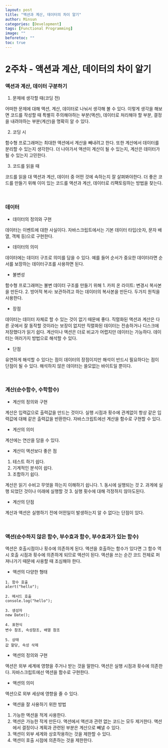 ```yaml
---
layout: post
title: "액션과 계산, 데이터의 차이 알기"
author: Minsun
categories: [Development]
tags: [Functional Programming]
image: ""
beforetoc: ""
toc: true
---
```


# 2주차 - 액션과 계산, 데이터의 차이 알기

### 액션과 계산, 데이터 구분하기

1. 문제에 생각할 때(코딩 전)

어떠한 문제에 대해 액션, 계산, 데이터로 나눠서 생각해 볼 수 있다. 이렇게 생각을 해보면 코드를 작성할 때 특별히 주의해야하는 부분(액션), 데이터로 처리해야 할 부분, 결정을 내려야하는 부분(계산)을 명확히 알 수 있다.

2. 코딩 시

함수형 프로그래머는 최대한 액션에서 계산을 빼내려고 한다. 또한 계산에서 데이터를 분리할 수 있는지 생각한다. 더 나아가서 액션이 계산이 될 수 있는지, 계산은 데이터가 될 수 있는지 고민한다.

3. 코드를 읽을 때

코드를 읽을 대 액션과 계산, 데이터 중 어떤 것에 속하는지 잘 살펴봐야한다. 더 좋은 코드를 만들기 위해 이미 있는 코드를 액션과 계산, 데이터로 리팩토링하는 방법을 찾는다.

<br />

### 데이터

- 데이터의 정의와 구현

데이터는 이벤트에 대한 사실이다. 자바스크립트에서는 기본 데이터 타입(숫자, 문자 배열, 객체 등)으로 구현한다.

- 데이터의 의미

데이터에는 데이터 구조로 의미를 담을 수 있다. 예를 들어 순서가 중요한 데이터라면 순서를 보장하는 데이터구조를 사용하면 된다.

- 불변성

함수형 프로그래머는 불변 데이터 구조를 만들기 위해 1. 카피 온 라이트: 변경시 복사본을 만든다. 2. 방어적 복사: 보관하려고 하는 데이터의 복사본을 만든다. 두가지 원칙을 사용한다.

- 장점

데이터는 데이터 자체로 할 수 있는 것이 없기 때문에 좋다. 직렬화된 액션과 계산은 다른 곳에서 잘 동작할 것이라는 보장이 없지만 직렬화된 데이터는 전송하거나 디스크에 저장했다가 읽기 쉽다. 계산이나 액션은 더로 비교가 어렵지만 데이터는 가능하다. 데이터는 여러가지 방법으로 해석할 수 있다.

- 단점

유연하게 해석할 수 있다는 점이 데이터의 장점이지만 해석이 반드시 필요하다는 점이 단점이 될 수 있다. 해석하지 않은 데이터는 쓸모없는 바이트일 뿐이다.

<br />

### 계산(순수함수, 수학함수)

- 계산의 정의와 구현

계산은 입력값으로 출력값을 만드는 것이다. 실행 시점과 횟수에 관계없이 항상 같은 입력값에 대해 같은 출력값을 반환한다. 자바스크립트에선 계산을 함수로 구현할 수 있다.

- 계산의 의미

계산에는 연산을 담을 수 있다.

- 계산이 액션보다 좋은 점
1. 테스트 하기 쉽다.
2. 기계적인 분석이 쉽다.
3. 조합하기 쉽다.

계산은 읽기 수비고 무엇을 하는지 이해하기 쉽니다. 1. 동시에 실행되는 것 2. 과게에 실행 되었던 것이나 미래에 실행할 것 3. 실행 횟수에 대해 걱정하지 않아도된다.

- 계산의 단점

계산과 액션은 실행하기 전에 어떤일이 발생하는지 알 수 없다는 단점이 있다.

<br />

### 액션(순수하지 않은 함수, 부수효과 함수, 부수효과가 있는 함수)

액션은 호출시점이나 횟수에 의존하게 된다. 액션을 호출하는 함수가 있다면 그 함수 역시 호출 시점과 횟수에 의존하게 되므로 액션이 된다. 액션을 쓰는 순간 코드 전체로 퍼져나가기 때문에 사용할 때 조심해야 한다.

- 액션의 다양한 형태

```tsx
1. 함수 호출
alert("hello");

2. 메서드 호출
console.log("hello");

3. 생성자
new Date();

4. 표현식
변수 참조, 속성참조, 배열 참조

5. 상태
값 할당, 속성 삭제
```

- 액션의 정의와 구현

액션은 외부 세계에 영향을 주거나 받는 것을 말한다. 액션은 실행 시점과 횟수에 의존한다. 자바스크립트에선 액션을 함수로 구현한다.

- 액션의 의미

액션으로 외부 세상에 영향을 줄 수 있다.

- 액션을 잘 사용하기 위한 방법
1. 가능한 액션을 적게 사용한다.
2. 액션은 가능한 작게 만든다. 액션에서 액션과 관련 없는 코드는 모두 제거한다. 액션에서 결정이나 계획과 관련된 부분은 계산으로 빼낼 수 있다.
3. 액션이 외부 세계와 상호작용하는 것을 제한할 수 있다.
4. 액션이 호출 시점에 의존하는 것을 제한한다.